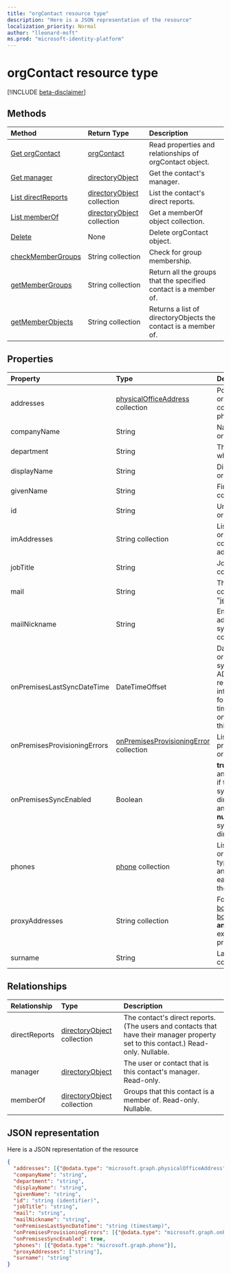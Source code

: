 ```yaml
---
title: "orgContact resource type"
description: "Here is a JSON representation of the resource"
localization_priority: Normal
author: "lleonard-msft"
ms.prod: "microsoft-identity-platform"
---
```


# orgContact resource type

[!INCLUDE [beta-disclaimer](../../includes/beta-disclaimer.md)]

## Methods

| Method		   | Return Type	|Description|
|:---------------|:--------|:----------|
|[Get orgContact](../api/orgcontact-get.md) | [orgContact](orgcontact.md) |Read properties and relationships of orgContact object.|
|[Get manager](../api/orgcontact-get-manager.md) |[directoryObject](directoryobject.md)| Get the contact's manager.|
|[List directReports](../api/orgcontact-list-directreports.md) |[directoryObject](directoryobject.md) collection| List the contact's direct reports.|
|[List memberOf](../api/orgcontact-list-memberof.md) |[directoryObject](directoryobject.md) collection| Get a memberOf object collection.|
|[Delete](../api/orgcontact-delete.md) | None |Delete orgContact object. |
|[checkMemberGroups](../api/orgcontact-checkmembergroups.md)|String collection| Check for group membership. |
|[getMemberGroups](../api/orgcontact-getmembergroups.md)|String collection| Return all the groups that the specified contact is a member of. |
|[getMemberObjects](../api/orgcontact-getmemberobjects.md)|String collection| Returns a list of directoryObjects the contact is a member of. |

## Properties

| Property	   | Type	|Description|
|:---------------|:--------|:----------|
| addresses                    | [physicalOfficeAddress](physicalofficeaddress.md) collection           | Postal addresses for this organizational contact. For now a contact can only have one physical address. |
| companyName                  | String                                                    | Name of the company that this organizational contact belong to.                                                                                                                                                                                                                                                                                                                 |
| department                   | String                                                     | The name for the department in which the contact works.                                                                                                                                                                                                                                                                                                                                |
| displayName                  | String                                                     | Display name for this organizational contact.                                                                                                                                                                                                                                                                                                                                   |
| givenName                    | String                                                     | First name for this organizational contact.                                                                                                                                                                                                                                                                                                                                     |
| id                           | String                                                     | Unique identifier for this organizational contact.                                                                                                                                                                                                                                                                                                                             |
| imAddresses                  | String collection                          | List of IM addresses for this organizational contact. For now a contact can only have one SIP address.                                                                                                                                                                                                                        |
| jobTitle                     | String                                                     | Job title for this organizational contact.                                                                                                                                                                                                                                                                                                                                      |
|mail|String| The SMTP address for the contact, for example, "jeff@contoso.onmicrosoft.com". |
| mailNickname                 | String                                                     | Email alias (portion of email address pre-pending the @ symbol) for this organizational contact.                                                                                                                                                                                                                                                                                |
| onPremisesLastSyncDateTime   | DateTimeOffset                                             | Date and time when this organizational contact was last synchronized from on-premises AD. The Timestamp type represents date and time information using ISO 8601 format and is always in UTC time. For example, midnight UTC on Jan 1, 2014 would look like this: '2014-01-01T00:00:00Z'.   |
| onPremisesProvisioningErrors |[onPremisesProvisioningError](onpremisesprovisioningerror.md) collection       | List of any synchronization provisioning errors for this organizational contact.                                                                                                                                                                                                                                                                                                |
|onPremisesSyncEnabled|Boolean|**true** if this object is synced from an on-premises directory; **false** if this object was originally synced from an on-premises directory but is no longer synced and now mastered in Exchange; **null** if this object has never been synced from an on-premises directory (default).|
| phones                       | [phone](phone.md) collection                            | List of phones for this organizational contact. Phone types can be mobile, business, and businessFax. Only one of each type can ever be present in the collection.                                                                                                                       |
| proxyAddresses               | String collection                                         | For example: "SMTP: bob@contoso.com", "smtp: bob@sales.contoso.com". The **any** operator is required for filter expressions on multi-valued properties. Supports \$filter.                                                                                                                                                                               |
| surname                      | String                                                     | Last name for this organizational contact.                          |

## Relationships

| Relationship | Type	|Description|
|:---------------|:--------|:----------|
|directReports|[directoryObject](directoryobject.md) collection| The contact's direct reports. (The users and contacts that have their manager property set to this contact.)  Read-only. Nullable.|
|manager|[directoryObject](directoryobject.md)| The user or contact that is this contact's manager. Read-only.|
|memberOf|[directoryObject](directoryobject.md) collection| Groups that this contact is a member of. Read-only. Nullable.|

## JSON representation

Here is a JSON representation of the resource

<!-- {
  "blockType": "resource",
  "optionalProperties": [
    "directReports",
    "manager",
    "memberOf"
  ],
  "@odata.type": "microsoft.graph.orgcontact"
}-->

```json
{
  "addresses": [{"@odata.type": "microsoft.graph.physicalOfficeAddress"}],
  "companyName": "string",
  "department": "string",
  "displayName": "string",
  "givenName": "string",
  "id": "string (identifier)",
  "jobTitle": "string",
  "mail": "string",
  "mailNickname": "string",
  "onPremisesLastSyncDateTime": "string (timestamp)",
  "onPremisesProvisioningErrors": [{"@odata.type": "microsoft.graph.onPremisesProvisioningError"}],
  "onPremisesSyncEnabled": true,
  "phones": [{"@odata.type": "microsoft.graph.phone"}],
  "proxyAddresses": ["string"],
  "surname": "string"
}
```

<!-- uuid: 8fcb5dbc-d5aa-4681-8e31-b001d5168d79
2015-10-25 14:57:30 UTC -->
<!--
{
  "type": "#page.annotation",
  "description": "orgContact resource",
  "keywords": "",
  "section": "documentation",
  "tocPath": "",
  "suppressions": [
    "Error: /api-reference/beta/resources/orgcontact.md:\r\n      Exception processing links.\r\n    System.ArgumentException: Link Definition was null. Link text: !INCLUDE [beta-disclaimer](../../includes/beta-disclaimer.md)\r\n      at ApiDoctor.Validation.DocFile.get_LinkDestinations()\r\n      at ApiDoctor.Validation.DocSet.ValidateLinks(Boolean includeWarnings, String[] relativePathForFiles, IssueLogger issues, Boolean requireFilenameCaseMatch, Boolean printOrphanedFiles)"
  ]
}
-->
